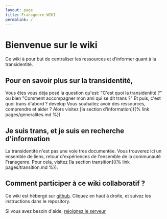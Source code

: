 ```yaml
---
layout: page
title: Fransgenre WIKI
permalink: /
---
```


# Bienvenue sur le wiki
Ce wiki à pour but de centraliser les ressources et d'informer quant à la transidentité.

## Pour en savoir plus sur la transidentité, 
Vous êtes vous déja posé la question qu'est: "C'est quoi la transidentité ?" ou bien "Comment accompagner mon ami qui se dit trans ?" Et puis, c'est quoi trans d'abord ?
develop
Vous souhaitez avoir des ressources, comprendre et aider ? Alors visitez [la section d'information]({% link pages/generalites.md %})

## Je suis trans, et je suis en recherche d'information
La transidentité n'est pas une voie très documentée. Vous trouverez ici un ensemble de liens, retour d'expériences de l'ensemble de la communauté Fransgenre.
Pour cela, visitez [la section transition]({% link pages/transition.md %}).

## Comment participer à ce wiki collaboratif ?
Ce wiki est hébergé sur [github](https://github.com).
Cliquez en haut à droite, et suivez les instructions dans le repository.

Si vous avez besoin d'aide, [rejoignez le serveur](https://discord.gg/h7vEEj6)
